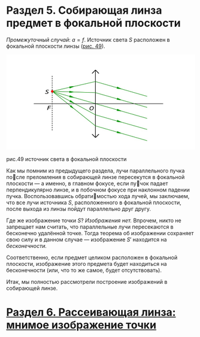 # Раздел 5.  Собирающая линза предмет в фокальной плоскости
_Промежуточный случай_: $a = f$. Источник света $S$ расположен в фокальной плоскости линзы ([рис. 49](/image/Рисунок49.jpg)).

![a = f: изображение отсутствует](/image/Рисунок49.jpg)

рис.49 источник света в фокальной плоскости

Как мы помним из предыдущего раздела, лучи параллельного пучка после преломления в собирающей линзе пересекутся в фокальной плоскости — а именно, в главном фокусе, если пучок падает перпендикулярно линзе, и в побочном фокусе при наклонном падении пучка. Воспользовавшись обратимостью хода лучей, мы заключаем, что все лучи источника $S$, расположенного в фокальной плоскости, после выхода из линзы пойдут параллельно друг другу.

Где же изображение точки $S$? _Изображения нет._ Впрочем, никто не запрещает нам считать, что параллельные лучи пересекаются в бесконечно удалённой точке. Тогда теорема об изображении сохраняет свою силу и в данном случае — изображение $S'$ находится на _бесконечности._

Соответственно, если предмет целиком расположен в фокальной плоскости, изображение этого предмета будет находиться на бесконечности (или, что то же самое, будет отсутствовать).

Итак, мы полностью рассмотрели построение изображений в собирающей линзе.
# [Раздел 6. Рассеивающая линза: мнимое изображение точки](/Тонкие%20линзы.%20Построение%20изображений/Рассеивающая%20линза%3A%20мнимое%20изображение%20точки.md)
